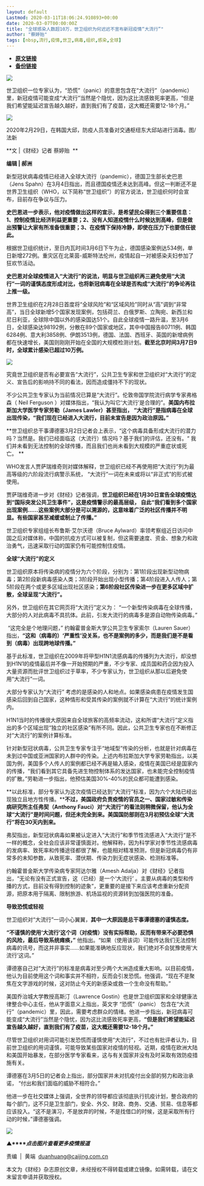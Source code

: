 ```yaml
---
layout: default
Lastmod: 2020-03-11T18:06:24.910893+00:00
date: 2020-03-07T00:00:00Z
title: "全球感染人数超10万，世卫组织为何迟迟不宣布新冠疫情“大流行”"
author: "蔡婷贻"
tags: [nbsp,流行,疫情,世卫,病毒,组织,感染,全球]
---
```


* [**原文链接**](https://mp.weixin.qq.com/s/iGTr-qfB1QLtN0oJte0fBg)
* [**备份链接**](http://archive.today/eRkg8)


![](/images/post/77e6cfb5c7ef66e00d9bd04f74961594.jpg)

世卫组织一位专家认为，“恐慌”（panic）的意思包含在“大流行”（pandemic）里，新冠疫情可能变成“大流行”当然是个隐忧，因为这比流感致死率更高，“但是我们希望能延迟宣告越久越好，直到我们有了疫苗，这大概还需要12-18个月。”

![](/images/post/97ca2bf7ab897507fac8a0bb3d40fcb9.jpg)

2020年2月29日，在韩国大邱，防疫人员准备对交通枢纽东大邱站进行消毒。图/ 法新  

**文 |《财经》记者 蔡婷贻  **

**编辑 | 郝洲**

新型冠状病毒疫情已经进入全球大流行（pandemic），德国卫生部长史巴恩（Jens Spahn）在3月4日指出，而且德国疫情还未达到高峰。但这一判断还不是世界卫生组织（WHO，以下简称“世卫组织”）的官方说法，世卫组织何时会宣布，目前存在争议与压力。

**史巴恩进一步表示，他对疫情做出这样的宣示，是希望民众得到三个重要信息：1、控制疫情比经济利益更重要；2、没有人知道疫情什么时候达到高峰，但是做出预警让大家有所准备很重要；3、在疫情下保持冷静，即使在压力下也要信任彼此。**

根据世卫组织统计，至日内瓦时间3月6日下午为止，德国感染案例达534例，单日新增272例。重灾区在北莱茵-威斯特法伦州，疫情起自一对被感染夫妇参加了狂欢节活动。 

**史巴恩对全球疫情进入“大流行”的说法，明显与世卫组织再三避免使用“大流行”一词的谨慎态度形成对比，也将新冠病毒在全球是否构成“大流行”的争论再往上推一级。**

世界卫生组织在2月28日首度将“全球风险”和“区域风险”同时从“高”调到“非常高”，当日全球新增5个国家发现案例，包括荷兰、白俄罗斯、立陶宛、新西兰和尼日利亚，全球除中国以外的感染国达51个。自此全球疫情一路升温，至3月6日，全球感染达98192例，分散在89个国家或地区，其中中国报告80711例、韩国6284例、意大利3858例、伊朗3513例，德国、法国、西班牙、英国的新增病例都在快速增长，美国则刚刚开始在全国的大规模检测计划。**截至北京时间3月7日9时，全球累计感染已超过10万例。**

![](/images/post/bcb39330cf4e5fb08b389e4dbe3a0386.jpg)

究竟世卫组织是否有必要宣告“大流行”，公共卫生专家和世卫组织对“大流行”的定义、宣告后的影响持不同的看法，因而造成僵持不下的现状。

不少公共卫生专家认为当前情况已算是“大流行”。伦敦帝国学院流行病学专家弗格森（ Neil Ferguson ）对媒体指出，“我认为叫它‘大流行’是合理的”。**美国内布拉斯加大学医学专家劳勒（James Lawler）甚至指出， “大流行”是指病毒在全球出现传染，“我们现在已经进入大流行，目前未宣告是因为政治原因。”**

**世卫组织总干事谭德塞3月2日记者会上表示，“这个病毒具备形成大流行的潜力吗？当然是。我们已经面临这（大流行）情况吗？基于我们的评估，还没有。“ 我们并未看到无法控制的全球传播，而且我们也尚未看到大规模的严重症状或死亡。 **

WHO发言人贾萨瑞维奇则对媒体解释，世卫组织已经不再使用把“大流行”列为最高等级的六阶段流行病警示系统， “大流行”一词在未来或将以“非正式”的形式被使用。

贾萨瑞维奇进一步对《财经》记者强调，**世卫组织已经在1月30日宣告全球疫情达到“国际突发公共卫生事件”，这是疫情警示的最高层级， 自此“我们看到多个国家出现案例……这些案例大部分是可以溯源的，这意味着广泛的社区传播并不明显。有些国家甚至减缓或制止了传播。”**

世卫组织专家组组长布鲁斯·艾尔沃德（Bruce Aylward）率领考察组近日访问中国之后对媒体称，中国的抗疫方式可以被复制，但这需要速度、资金、想象力和政治勇气，迅速采取行动的国家仍有可能控制住疫情。

**全球“大流行”的定义**

世卫组织原本将传染病的疫情分为六个阶段，分别为：第1阶段出现新型动物病毒；第2阶段新病毒感染人类；3阶段开始出现小型传播；第4阶段进入人传人；第5阶段在两个或更多区域出现社区感染；**第6阶段社区传染进一步在更多区域中扩散，全球呈现“大流行”。**

另外，世卫组织在其它网页将“大流行”定义为： “一个新型传染病毒在全球传播，大部分的人对此病毒不具抗体。此前，引发大流行的病毒多是源自动物传染病毒。”

 “这完全是个地理问题，” 约翰霍普金斯大学公共卫生专家索尔（Lauren Sauer）指出，**“这和（病毒的）‘严重性’没关系，也不是案例的多少，而是我们是不是看到（病毒）出现跨地球传播。”**

基于此标准，世卫组织在2009年将甲型H1N1流感病毒的传播列为大流行，却没想到H1N1的疫情最后并不像一开始预期的严重，不少专家、成员国和药企因为投入大量资源而批评世卫组织过于草率，不少专家认为，世卫组织从那以后避免使用“大流行”一词。

大部分专家认为“大流行” 考虑的是感染的人和地点。如果感染病患在疫情发生国感染后回到自己国家，这种情形和受其传染的案例就不计算在“大流行”的统计案例内。

H1N1当时的传播很大原因来自全球旅客的高频率流动，这和所谓“大流行”定义指出的多个区域出现“独立的社区感染”有所不同。因此，公共卫生专家也在不断修正对“大流行”的案例计算标准。

针对新型冠状病毒，公共卫生专家专注于“地域型”传染的分析，也就是针对病毒在未到过中国或亚洲国家的人群中的传染。上述内布拉斯加大学专家劳勒指出，以美国为例，美国多个人传人的案例都已经不再是输入感染，疫情在美国已经是国家内的传播，“我们看到其它具备先进生物控制体系的发达国家，也未能完全控制疫情的扩散。”劳勒进一步指出，他预估美国30%-40%的民众都可能遭到感染。

**以此标准，部分专家认为这次疫情已经达到“大流行”标准，因为六个大陆已经出现独立且地方性传播。****不过，美国政府负责疫情的官员之一、国家过敏和传染病研究所主任弗契（Anthony Fauci）对“大流行”的看法则稍微保留，他认为全球“大流行”是时间问题，但还未完全到来。美国国防部则在3月初预估全球“大流行”将在30天内到来。**

弗契指出，新型冠状病毒如果被认定进入“大流行”和季节性流感进入“大流行”是不一样的概念，全社会应该非常谨慎面对。他解释称，因为科学家对季节性流感病毒的发病率、致死率和传播途径都很了解，也能相对精准预测，但是新冠病毒仍有非常多的未知参数，从致死率、潜伏期、传染力到无症状感染、检测标准等。

约翰霍普金斯大学传染病专家阿达尔雅（Amesh Adalja）对《财经》记者指出，“无论有没有正式宣告，这（已经）是一个‘大流行’ 。主要从病毒的类型和传播的方式，目前没有得到控制的迹象”，更重要的是接下来应该考虑重新分配资源，把原本用于隔离、限制旅游、机场监视的资源转到加强医院的准备。

**导致恐慌或轻视**

世卫组织对“大流行”一词小心翼翼，**其中一大原因是总干事谭德塞的谨慎态度。**

**“不谨慎的使用‘大流行’这个词（对疫情）没有实际帮助，反而有带来不必要恐惧的风险，最后导致系统瘫痪，”** 他指出。“如果（使用该词）可能传达我们无法控制病毒的讯号，而这并非事实……如果能准确地反应现状，我们绝对不会犹豫使用‘大流行’这词。”

谭德塞自己对“大流行”的标准是病毒对至少两个大洲造成重大影响。以目前疫情，他认为目前使用这个词和事实并不相符，反而会引发恐慌。他强调，“现在不是聚焦在文字游戏的时候，这对防止今天的新感染或救一个生命没有帮助。”

美国乔治城大学教授高斯汀（Lawrence Gostin）也是世卫组织国家和全球健康法律整合中心主任，他从字面意义上指出，英文字 “恐慌”（panic） 包含在“大流行”（pandemic）里，因此，需要考虑群众的情绪。他进一步指出，新冠病毒可能变成“大流行”当然是个隐忧，因为这比流感致死率更高，**“但是我们希望能延迟宣告越久越好，直到我们有了疫苗，这大概还需要12-18个月。”**

尽管世卫组织对用词可能引发恐慌而谨慎使用“大流行”，不过也有批评者认为，目前世卫组织的用词谨慎，可能导致某些国家对疫情的轻视。近期，疫情在欧洲大陆和美国开始暴发，在部分医学专家看来，这与有关国家并没有及时采取有效防疫措施有关。

谭德塞在3月5日的记者会上指出，部分国家并未对抗疫付出全部的努力和政治承诺， “付出和我们面临的威胁不相符合。”

他进一步在社交媒体上强调，全世界的领导都应该彻底执行抗疫计划，整合政府的每个部门，这不只是卫生部门，安全、外交、财政、商务、交通、贸易、信息等都应该投入。“这不是演习，不是放弃的时候，不是找借口的时候，这是采取所有行动的时候，”谭德塞强调。

[![](/images/post/4d24a5670c9a87791ea8b757d030c0d3.jpg)](https://mp.weixin.qq.com/mp/homepage?__biz=MjM5NDU5NTM4MQ==&hid=29&sn=21c0f34c737748fe3b2c372bb40ae622)  

**▲****_点击图片查看更多疫情报道_**

  

  

责编  |  黄端  duanhuang@caijing.com.cn

本文为《财经》杂志原创文章，未经授权不得转载或建立镜像。如需转载，请在文末留言申请并获取授权。

